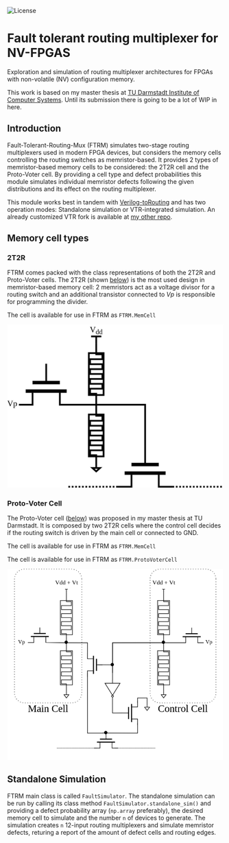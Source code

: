 ![License](https://img.shields.io/github/license/gaialucas/fault-tolerant-routing-mux?color=blue)

# Fault tolerant routing multiplexer for NV-FPGAS

Exploration and simulation of routing multiplexer architectures for FPGAs with non-volatile (NV) configuration memory.

This work is based on my master thesis at [TU Darmstadt Institute of Computer Systems](https://www.rs.tu-darmstadt.de/). Until its submission there is going to be a lot of WIP in here.


## Introduction

Fault-Tolerant-Routing-Mux (FTRM) simulates two-stage routing multiplexers used in modern FPGA devices, but considers the memory cells controlling the routing switches as memristor-based. It provides 2 types of memristor-based memory cells to be considered: the 2T2R cell and the Proto-Voter cell. By providing a cell type and defect probabilities this module simulates individual memristor defects following the given distributions and its effect on the routing multiplexer.

This module works best in tandem with [Verilog-toRouting](https://verilogtorouting.org/) and has two operation modes: Standalone simulation or VTR-integrated simulation. An already customized VTR fork is available at [my other repo](https://github.com/gaialucas/vtr-verilog-to-routing).

## Memory cell types

### 2T2R
FTRM comes packed with the class representations of both the 2T2R and Proto-Voter cells. The 2T2R (shown [below](2T2R-arch)) is the most used design in memristor-based memory cell: 2 memristors act as a voltage divisor for a routing switch and an additional transistor connected to $Vp$ is responsible for programming the divider.

The cell is available for use in FTRM as `FTRM.MemCell`

![2T2R-arch](docs/2T2R.png)

### Proto-Voter Cell
The Proto-Voter cell ([below](Proto-Voter-arch)) was proposed in my master thesis at TU Darmstadt. It is composed by two 2T2R cells where the control cell decides if the routing switch is driven by the main cell or connected to GND.

The cell is available for use in FTRM as `FTRM.MemCell`

The cell is available for use in FTRM as `FTRM.ProtoVoterCell`

![Proto-Voter-arch](docs/proto-voter-cell.png)


## Standalone Simulation

FTRM main class is called `FaultSimulator`. The standalone simulation can be run by calling its class method `FaultSimulator.standalone_sim()` and providing a defect probability array (`np.array` preferably), the desired memory cell to simulate and the number `n` of devices to generate. The simulation creates `n` 12-input routing multiplexers and simulate memristor defects, returing a report of the amount of defect cells and routing edges.